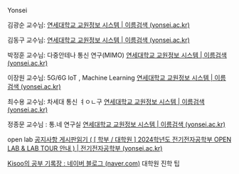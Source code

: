 Yonsei

김광순 교수님:
[연세대학교 교원정보 시스템 | 이름검색 (yonsei.ac.kr)](https://ee.yonsei.ac.kr/faculty/name_search.do?mode=view&userId=ASajt60RY9G0uFWQarQKTg%3D%3D&sosokcd=)

김동구 교수님:
[연세대학교 교원정보 시스템 | 이름검색 (yonsei.ac.kr)](https://ee.yonsei.ac.kr/faculty/name_search.do?mode=view&userId=2%2B3gexUWCYv5HPFFNiOyfw%3D%3D&sosokcd=)

박정훈 교수님: 다중안테나 통신 연구(MIMO)
[연세대학교 교원정보 시스템 | 이름검색 (yonsei.ac.kr)](https://ee.yonsei.ac.kr/faculty/name_search.do?mode=view&userId=NtDelnqlK83c0REjoUYq8g%3D%3D&sosokcd=0000402)

이장원 교수님: 5G/6G IoT , Machine Learning
[연세대학교 교원정보 시스템 | 이름검색 (yonsei.ac.kr)](https://ee.yonsei.ac.kr/faculty/name_search.do?mode=view&userId=A4qKOjiMSOcFUKPrFozY8Q%3D%3D&sosokcd=)

최수용 교수님: 차세대 통신 ㅕㅇㄴ구
[연세대학교 교원정보 시스템 | 이름검색 (yonsei.ac.kr)](https://ee.yonsei.ac.kr/faculty/name_search.do?mode=view&userId=xnXLms5VqEVIRmfwYThEnw%3D%3D&sosokcd=)

정종문 교수님 : 통.네 연구실
[연세대학교 교원정보 시스템 | 이름검색 (yonsei.ac.kr)](https://ee.yonsei.ac.kr/faculty/name_search.do?mode=view&userId=du6Q9mzcMPjThwLRnT%2FBYQ%3D%3D&sosokcd=)

open lab [공지사항 게시판읽기 ( [ 학부 / 대학원 ] 2024학년도 전기전자공학부 OPEN LAB & LAB TOUR 안내 ) | 전기전자공학부 (yonsei.ac.kr)](https://ee.yonsei.ac.kr/ee/community/academic_notice.do?mode=view&articleNo=188820)


[Kisoo의 공부 기록장 : 네이버 블로그 (naver.com)](https://m.blog.naver.com/PostList.naver?blogId=kisooofficial&categoryName=%EB%8C%80%ED%95%99%EC%9B%90&categoryNo=55&logCode=0)
대학원 진학 팁